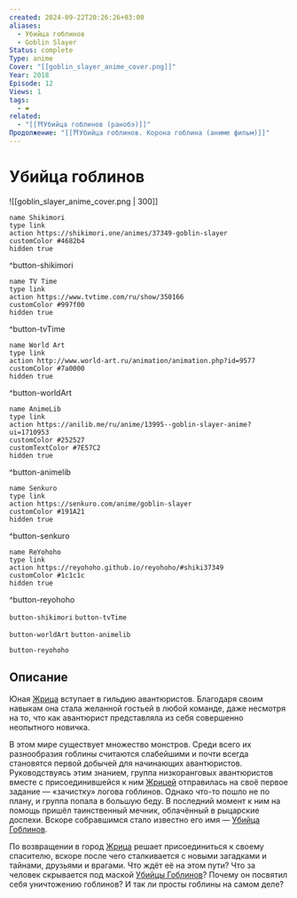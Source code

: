 ```yaml
---
created: 2024-09-22T20:26:26+03:00
aliases:
  - Убийца гоблинов
  - Goblin Slayer
Status: complete
Type: anime
Cover: "[[goblin_slayer_anime_cover.png]]"
Year: 2018
Episode: 12
Views: 1
tags:
  - ❤
related:
  - "[[⛩️Убийца гоблинов (ранобэ)]]"
Продолжение: "[[⛩️Убийца гоблинов. Корона гоблина (аниме фильм)]]"
---
```


# Убийца гоблинов

![[goblin_slayer_anime_cover.png | 300]]

```button
name Shikimori
type link
action https://shikimori.one/animes/37349-goblin-slayer
customColor #4682b4
hidden true
```
^button-shikimori

```button
name TV Time
type link
action https://www.tvtime.com/ru/show/350166
customColor #997f00
hidden true
```
^button-tvTime

```button
name World Art
type link
action http://www.world-art.ru/animation/animation.php?id=9577
customColor #7a0000
hidden true
```
^button-worldArt

```button
name AnimeLib
type link
action https://anilib.me/ru/anime/13995--goblin-slayer-anime?ui=1710953
customColor #252527
customTextColor #7E57C2
hidden true
```
^button-animelib

```button
name Senkuro
type link
action https://senkuro.com/anime/goblin-slayer
customColor #191A21
hidden true
```
^button-senkuro

```button
name ReYohoho
type link
action https://reyohoho.github.io/reyohoho/#shiki37349
customColor #1c1c1c
hidden true
```
^button-reyohoho



`button-shikimori` `button-tvTime`

`button-worldArt` `button-animelib`

`button-reyohoho`

## Описание

Юная [Жрица](https://shikimori.one/characters/148623-onna-shinkan) вступает в гильдию авантюристов. Благодаря своим навыкам она стала желанной гостьей в любой команде, даже несмотря на то, что как авантюрист представляла из себя совершенно неопытного новичка.

В этом мире существует множество монстров. Среди всего их разнообразия гоблины считаются слабейшими и почти всегда становятся первой добычей для начинающих авантюристов. Руководствуясь этим знанием, группа низкоранговых авантюристов вместе с присоединившейся к ним [Жрицей](https://shikimori.one/characters/148623-onna-shinkan) отправилась на своё первое задание — «зачистку» логова гоблинов. Однако что-то пошло не по плану, и группа попала в большую беду. В последний момент к ним на помощь пришёл таинственный мечник, облачённый в рыцарские доспехи. Вскоре собравшимся стало известно его имя — [Убийца Гоблинов](https://shikimori.one/characters/148622-goblin-slayer).

По возвращении в город [Жрица](https://shikimori.one/characters/148623-onna-shinkan) решает присоединиться к своему спасителю, вскоре после чего сталкивается с новыми загадками и тайнами, друзьями и врагами. Что ждёт её на этом пути? Что за человек скрывается под маской [Убийцы Гоблинов](https://shikimori.one/characters/148622-goblin-slayer)? Почему он посвятил себя уничтожению гоблинов? И так ли просты гоблины на самом деле?

